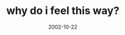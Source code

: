 ---
layout: base.njk
title : 'why do i feel this way?' 
view_title : 'why do i feel this way?' 
year : '2002' 
date : '2002-10-22' 
img_file : '/drawing/whydoifeelthisway.png' 
html_file : 'whydoifeelthisway' 
next_html : 'youaremysunshine2.html' 
year_order : '173' 
permalink : "title/{{html_file}}.html"
---